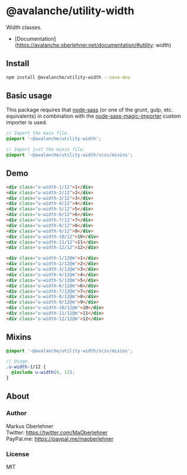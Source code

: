 # @avalanche/utility-width
Width classes.

- [Documentation](https://avalanche.oberlehner.net/documentation/#utility: width)

## Install
```bash
npm install @avalanche/utility-width --save-dev
```

## Basic usage
This package requires that [node-sass](https://github.com/sass/node-sass) (or one of the grunt, gulp, etc. equivalents) in combination with the [node-sass-magic-importer](https://github.com/maoberlehner/node-sass-magic-importer) custom importer is used.

```scss
// Import the main file.
@import '~@avalanche/utility-width';

// Import just the mixin file.
@import '~@avalanche/utility-width/scss/mixins';
```

## Demo
```html
<div class="u-width-1/12">1</div>
<div class="u-width-2/12">2</div>
<div class="u-width-3/12">3</div>
<div class="u-width-4/12">4</div>
<div class="u-width-5/12">5</div>
<div class="u-width-6/12">6</div>
<div class="u-width-7/12">7</div>
<div class="u-width-8/12">8</div>
<div class="u-width-9/12">9</div>
<div class="u-width-10/12">10</div>
<div class="u-width-11/12">11</div>
<div class="u-width-12/12">12</div>
```

```html
<div class="u-width-1/12@m">1</div>
<div class="u-width-2/12@m">2</div>
<div class="u-width-3/12@m">3</div>
<div class="u-width-4/12@m">4</div>
<div class="u-width-5/12@m">5</div>
<div class="u-width-6/12@m">6</div>
<div class="u-width-7/12@m">7</div>
<div class="u-width-8/12@m">8</div>
<div class="u-width-9/12@m">9</div>
<div class="u-width-10/12@m">10</div>
<div class="u-width-11/12@m">11</div>
<div class="u-width-12/12@m">12</div>
```

## Mixins
```scss
@import '~@avalanche/utility-width/scss/mixins';

// Usage.
.u-width-1/12 {
  @include u-width(6, 12);
}
```

## About
### Author
Markus Oberlehner  
Twitter: https://twitter.com/MaOberlehner  
PayPal.me: https://paypal.me/maoberlehner

### License
MIT

